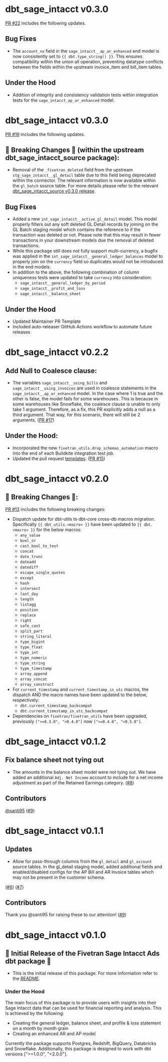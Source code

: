 # dbt_sage_intacct v0.3.0
[PR #22](https://github.com/fivetran/dbt_sage_intacct/pull/22) includes the following updates.

## Bug Fixes
- The `account_no` field in the `sage_intacct__ap_ar_enhanced` end model is now consistently set to `{{ dbt.type_string() }}`. This ensures compatibility within the union all operation, preventing datatype conflicts between the fields within the upstream invoice_item and bill_item tables.

## Under the Hood
- Addition of integrity and consistency validation tests within integration tests for the `sage_intacct_ap_ar_enhanced` model.

# dbt_sage_intacct v0.3.0

[PR #19](https://github.com/fivetran/dbt_sage_intacct/pull/19) includes the following updates.

## 🚨 Breaking Changes 🚨 (within the upstream dbt_sage_intacct_source package):
- Removal of the `_fivetran_deleted` field from the upstream `stg_sage_intacct__gl_detail` table due to this field being deprecated within the connector. The relevant information is now available within the `gl_batch` source table. For more details please refer to the relevant [dbt_sage_intacct_source v0.3.0 release](https://github.com/fivetran/dbt_sage_intacct_source/releases/tag/v0.3.0).

## Bug Fixes
- Added a new `int_sage_intacct__active_gl_detail` model. This model properly filters out any soft deleted GL Detail records by joining on the GL Batch staging model which contains the reference to if the transaction was deleted or not. Please note that this may result in fewer transactions in your downstream models due the removal of deleted transactions.
- While this package still does not fully support multi-currency, a bugfix was applied in the `int_sage_intacct__general_ledger_balances` model to properly join on the `currency` field so duplicates would not be introduced in the end models.
- In addition to the above, the following combination of column uniqueness tests were updated to take `currency` into consideration:
    - `sage_intacct__general_ledger_by_period`
    - `sage_intacct__profit_and_loss`
    - `sage_intacct__balance_sheet`

## Under the Hood
- Updated Maintainer PR Template
- Included auto-releaser GitHub Actions workflow to automate future releases

# dbt_sage_intacct v0.2.2

## Add Null to Coalesce clause:
- The variables `sage_intacct__using_bills` and `sage_intacct__using_invoices` are used in coalesce statements in the `sage_intacct__ap_ar_enhanced` model. In the case where 1 is true and the other is false, the model fails for some warehouses. This is because in some warehouses like Snowflake, the coalesce clause is unable to only take 1 argument. Therefore, as a fix, this PR explicitly adds a null as a third argument. That way, for this scenario, there will still be 2 arguments. ([PR #17](https://github.com/fivetran/dbt_sage_intacct/pull/17))

 ## Under the Hood:
- Incorporated the new `fivetran_utils.drop_schemas_automation` macro into the end of each Buildkite integration test job.
- Updated the pull request [templates](/.github). ([PR #15](https://github.com/fivetran/dbt_sage_intacct/pull/15))

# dbt_sage_intacct v0.2.0

## 🚨 Breaking Changes 🚨:
[PR #13](https://github.com/fivetran/dbt_sage_intacct/pull/13) includes the following breaking changes:
- Dispatch update for dbt-utils to dbt-core cross-db macros migration. Specifically `{{ dbt_utils.<macro> }}` have been updated to `{{ dbt.<macro> }}` for the below macros:
    - `any_value`
    - `bool_or`
    - `cast_bool_to_text`
    - `concat`
    - `date_trunc`
    - `dateadd`
    - `datediff`
    - `escape_single_quotes`
    - `except`
    - `hash`
    - `intersect`
    - `last_day`
    - `length`
    - `listagg`
    - `position`
    - `replace`
    - `right`
    - `safe_cast`
    - `split_part`
    - `string_literal`
    - `type_bigint`
    - `type_float`
    - `type_int`
    - `type_numeric`
    - `type_string`
    - `type_timestamp`
    - `array_append`
    - `array_concat`
    - `array_construct`
- For `current_timestamp` and `current_timestamp_in_utc` macros, the dispatch AND the macro names have been updated to the below, respectively:
    - `dbt.current_timestamp_backcompat`
    - `dbt.current_timestamp_in_utc_backcompat`
- Dependencies on `fivetran/fivetran_utils` have been upgraded, previously `[">=0.3.0", "<0.4.0"]` now `[">=0.4.0", "<0.5.0"]`.
# dbt_sage_intacct v0.1.2
## Fix balance sheet not tying out
- The amounts in the balance sheet model were not tying out. We have added an additional `Adj. Net Income` account to include for a net income adjustment as part of the Retained Earnings category.  ([#8](https://github.com/fivetran/dbt_sage_intacct/issues/8))
## Contributors
[@santi95](https://github.com/santi95) ([#9](https://github.com/fivetran/dbt_sage_intacct/pull/9))

# dbt_sage_intacct v0.1.1
## Updates
- Allow for pass-through columns from the  `gl_detail` and `gl_account` source tables. In the gl_detail staging model, added additional fields and enabled/disabled configs for the AP Bill and AR Invoice tables which may not be present in the customer schema.

([#6](https://github.com/fivetran/dbt_sage_intacct/issues/6))
([#7](https://github.com/fivetran/dbt_sage_intacct/issues/7))
## Contributors
Thank you @santi95 for raising these to our attention! ([#9](https://github.com/fivetran/dbt_sage_intacct/pull/9))


# dbt_sage_intacct v0.1.0

## 🎉 Initial Release of the Fivetran Sage Intacct Ads dbt package 🎉
- This is the initial release of this package. For more information refer to the [README](/README.md).

### Under the Hood

The main focus of this package is to provide users with insights into their Sage Intacct data that can be used for financial reporting and analysis. This is achieved by the following:
- Creating the general ledger, balance sheet, and profile & loss statement on a month by month grain
- Creating an enhanced AR and AP model 

Currently the package supports Postgres, Redshift, BigQuery, Databricks and Snowflake. Additionally, this package is designed to work with dbt versions [">=1.0.0", "<2.0.0"].

